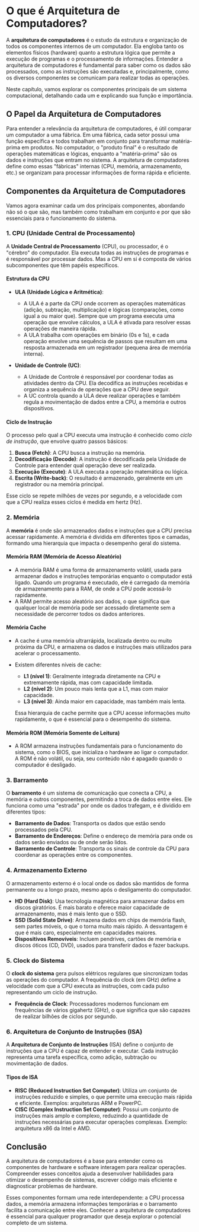 # O que é Arquitetura de Computadores?

A **arquitetura de computadores** é o estudo da estrutura e organização de todos os componentes internos de um computador. Ela engloba tanto os elementos físicos (hardware) quanto a estrutura lógica que permite a execução de programas e o processamento de informações. Entender a arquitetura de computadores é fundamental para saber como os dados são processados, como as instruções são executadas e, principalmente, como os diversos componentes se comunicam para realizar todas as operações.

Neste capítulo, vamos explorar os componentes principais de um sistema computacional, detalhando cada um e explicando sua função e importância.

## O Papel da Arquitetura de Computadores

Para entender a relevância da arquitetura de computadores, é útil comparar um computador a uma fábrica. Em uma fábrica, cada setor possui uma função específica e todos trabalham em conjunto para transformar matéria-prima em produtos. No computador, o "produto final" é o resultado de operações matemáticas e lógicas, enquanto a "matéria-prima" são os dados e instruções que entram no sistema. A arquitetura de computadores define como essas "fábricas" internas (CPU, memória, armazenamento, etc.) se organizam para processar informações de forma rápida e eficiente.

## Componentes da Arquitetura de Computadores

Vamos agora examinar cada um dos principais componentes, abordando não só o que são, mas também como trabalham em conjunto e por que são essenciais para o funcionamento do sistema.

### 1. CPU (Unidade Central de Processamento)

A **Unidade Central de Processamento** (CPU), ou processador, é o "cérebro" do computador. Ela executa todas as instruções de programas e é responsável por processar dados. Mas a CPU em si é composta de vários subcomponentes que têm papéis específicos.

#### Estrutura da CPU

- **ULA (Unidade Lógica e Aritmética)**:
   - A ULA é a parte da CPU onde ocorrem as operações matemáticas (adição, subtração, multiplicação) e lógicas (comparações, como igual a ou maior que). Sempre que um programa executa uma operação que envolve cálculos, a ULA é ativada para resolver essas operações de maneira rápida.
   - A ULA trabalha com operações em binário (0s e 1s), e cada operação envolve uma sequência de passos que resultam em uma resposta armazenada em um registrador (pequena área de memória interna).

- **Unidade de Controle (UC)**:
   - A Unidade de Controle é responsável por coordenar todas as atividades dentro da CPU. Ela decodifica as instruções recebidas e organiza a sequência de operações que a CPU deve seguir.
   - A UC controla quando a ULA deve realizar operações e também regula a movimentação de dados entre a CPU, a memória e outros dispositivos.

#### Ciclo de Instrução

O processo pelo qual a CPU executa uma instrução é conhecido como *ciclo de instrução*, que envolve quatro passos básicos:
1. **Busca (Fetch)**: A CPU busca a instrução na memória.
2. **Decodificação (Decode)**: A instrução é decodificada pela Unidade de Controle para entender qual operação deve ser realizada.
3. **Execução (Execute)**: A ULA executa a operação matemática ou lógica.
4. **Escrita (Write-back)**: O resultado é armazenado, geralmente em um registrador ou na memória principal.

Esse ciclo se repete milhões de vezes por segundo, e a velocidade com que a CPU realiza esses ciclos é medida em hertz (Hz).

### 2. Memória

A **memória** é onde são armazenados dados e instruções que a CPU precisa acessar rapidamente. A memória é dividida em diferentes tipos e camadas, formando uma hierarquia que impacta o desempenho geral do sistema.

#### Memória RAM (Memória de Acesso Aleatório)

- A memória RAM é uma forma de armazenamento volátil, usada para armazenar dados e instruções temporárias enquanto o computador está ligado. Quando um programa é executado, ele é carregado da memória de armazenamento para a RAM, de onde a CPU pode acessá-lo rapidamente.
- A RAM permite acesso aleatório aos dados, o que significa que qualquer local de memória pode ser acessado diretamente sem a necessidade de percorrer todos os dados anteriores.

#### Memória Cache

- A cache é uma memória ultrarrápida, localizada dentro ou muito próxima da CPU, e armazena os dados e instruções mais utilizados para acelerar o processamento.
- Existem diferentes níveis de cache: 
  - **L1 (nível 1)**: Geralmente integrada diretamente na CPU e extremamente rápida, mas com capacidade limitada.
  - **L2 (nível 2)**: Um pouco mais lenta que a L1, mas com maior capacidade.
  - **L3 (nível 3)**: Ainda maior em capacidade, mas também mais lenta.
  
  Essa hierarquia de cache permite que a CPU acesse informações muito rapidamente, o que é essencial para o desempenho do sistema.

#### Memória ROM (Memória Somente de Leitura)

- A ROM armazena instruções fundamentais para o funcionamento do sistema, como o BIOS, que inicializa o hardware ao ligar o computador. A ROM é não volátil, ou seja, seu conteúdo não é apagado quando o computador é desligado.

### 3. Barramento

O **barramento** é um sistema de comunicação que conecta a CPU, a memória e outros componentes, permitindo a troca de dados entre eles. Ele funciona como uma "estrada" por onde os dados trafegam, e é dividido em diferentes tipos:

- **Barramento de Dados**: Transporta os dados que estão sendo processados pela CPU.
- **Barramento de Endereços**: Define o endereço de memória para onde os dados serão enviados ou de onde serão lidos.
- **Barramento de Controle**: Transporta os sinais de controle da CPU para coordenar as operações entre os componentes.

### 4. Armazenamento Externo

O armazenamento externo é o local onde os dados são mantidos de forma permanente ou a longo prazo, mesmo após o desligamento do computador.

- **HD (Hard Disk)**: Usa tecnologia magnética para armazenar dados em discos giratórios. É mais barato e oferece maior capacidade de armazenamento, mas é mais lento que o SSD.
- **SSD (Solid State Drive)**: Armazena dados em chips de memória flash, sem partes móveis, o que o torna muito mais rápido. A desvantagem é que é mais caro, especialmente em capacidades maiores.
- **Dispositivos Removíveis**: Incluem pendrives, cartões de memória e discos óticos (CD, DVD), usados para transferir dados e fazer backups.

### 5. Clock do Sistema

O **clock do sistema** gera pulsos elétricos regulares que sincronizam todas as operações do computador. A frequência do clock (em GHz) define a velocidade com que a CPU executa as instruções, com cada pulso representando um ciclo de instrução.

- **Frequência de Clock**: Processadores modernos funcionam em frequências de vários gigahertz (GHz), o que significa que são capazes de realizar bilhões de ciclos por segundo.

### 6. Arquitetura de Conjunto de Instruções (ISA)

A **Arquitetura de Conjunto de Instruções** (ISA) define o conjunto de instruções que a CPU é capaz de entender e executar. Cada instrução representa uma tarefa específica, como adição, subtração ou movimentação de dados.

#### Tipos de ISA

- **RISC (Reduced Instruction Set Computer)**: Utiliza um conjunto de instruções reduzido e simples, o que permite uma execução mais rápida e eficiente. Exemplos: arquiteturas ARM e PowerPC.
- **CISC (Complex Instruction Set Computer)**: Possui um conjunto de instruções mais amplo e complexo, reduzindo a quantidade de instruções necessárias para executar operações complexas. Exemplo: arquitetura x86 da Intel e AMD.

## Conclusão

A arquitetura de computadores é a base para entender como os componentes de hardware e software interagem para realizar operações. Compreender esses conceitos ajuda a desenvolver habilidades para otimizar o desempenho de sistemas, escrever código mais eficiente e diagnosticar problemas de hardware.

Esses componentes formam uma rede interdependente: a CPU processa dados, a memória armazena informações temporárias e o barramento facilita a comunicação entre eles. Conhecer a arquitetura de computadores é essencial para qualquer programador que deseja explorar o potencial completo de um sistema.